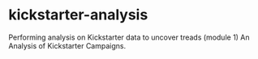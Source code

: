 # kickstarter-analysis
Performing analysis on Kickstarter data to uncover treads (module 1)
An Analysis of Kickstarter Campaigns.
